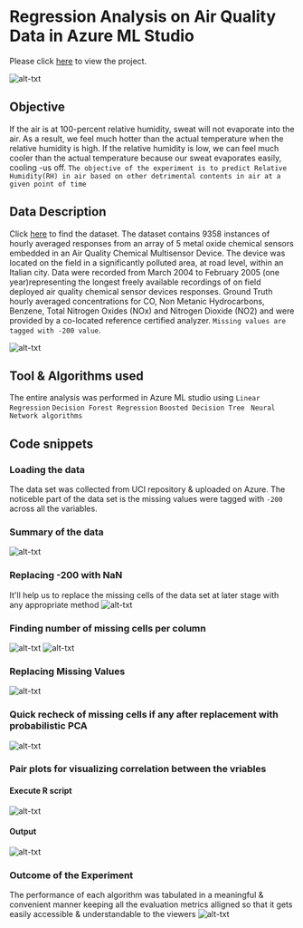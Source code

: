 # Regression Analysis on Air Quality Data in Azure ML Studio

Please click [here](https://gallery.azure.ai/Experiment/Air-Quality-in-an-ItalianCity-2) to view the project.

![alt-txt](Air%20quality/AlfedPalmersmokestacks.jpg)

## Objective
If the air is at 100-percent relative humidity, sweat will not evaporate into the air. As a result, we feel much hotter than the actual temperature when the relative humidity is high. If the relative humidity is low, we can feel much cooler than the actual temperature because our sweat evaporates easily, cooling -us off.
`The objective of the experiment is to predict Relative Humidity(RH) in air based on other detrimental contents in air at a given point of time`

## Data Description
Click [here](https://github.com/rakesh-upx/azure-ml/blob/master/airquality-regression-analysis/Dataset/AirQualityUCI.csv) to find the dataset.
The dataset contains 9358 instances of hourly averaged responses from an array of 5 metal oxide chemical sensors embedded in an Air Quality Chemical Multisensor Device. The device was located on the field in a significantly polluted area, at road level, within an Italian city. Data were recorded from March 2004 to February 2005 (one year)representing the longest freely available recordings of on field deployed air quality chemical sensor devices responses. Ground Truth hourly averaged concentrations for CO, Non Metanic Hydrocarbons, Benzene, Total Nitrogen Oxides (NOx) and Nitrogen Dioxide (NO2) and were provided by a co-located reference certified analyzer. `Missing values are tagged with -200 value`.

![alt-txt](https://github.com/rakesh-upx/azure-ml/blob/master/airquality-regression-analysis/Air%20quality/Airquality%20data.PNG)

## Tool & Algorithms used
The entire analysis was performed in Azure ML studio using 
`Linear Regression`
`Decision Forest Regression`
`Boosted Decision Tree`
` Neural Network algorithms`

## Code snippets

### Loading the data
The data set was collected from UCI repository & uploaded on Azure. The noticeble part of the data set is the missing values were tagged with `-200` across all the variables.

### Summary of the data
![alt-txt](Air%20quality/Capture.PNG)

### Replacing -200 with NaN 
It'll help us to replace the missing cells of the data set at later stage with any appropriate method
![alt-txt](Air%20quality/Replacement%20-200%20with%20NaN.PNG)

### Finding number of missing cells per column
![alt-txt](Air%20quality/Execute%20R%20Script(Airquality).PNG)
![alt-txt](Air%20quality/mv(Airquality).PNG)

### Replacing Missing Values
![alt-txt](Air%20quality/cleaning%20mv(AirQuality).PNG)

### Quick recheck of missing cells if any after replacement with probabilistic PCA
![alt-txt](Air%20quality/rechecking%20missing%20cells.PNG)

### Pair plots for visualizing correlation between the vriables
#### Execute R script
![alt-txt](Air%20quality/correlation.PNG)
#### Output
![alt-txt](Air%20quality/correlation%20plot(airquality).PNG)

### Outcome of the Experiment
The performance of each algorithm was tabulated in a meaningful & convenient manner keeping all the evaluation metrics alligned so that it gets easily accessible & understandable to the viewers
![alt-txt](Air%20quality/Outcome(Airquality%20Analysis).PNG)




















































